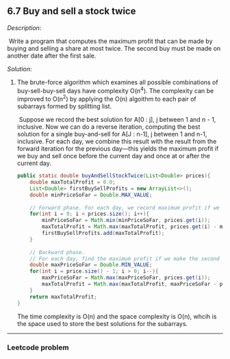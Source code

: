 ## 6.7 Buy and sell a stock twice

*Description*:

​		Write a program that computes the maximum profit that can be made by buying and selling a share at most twice. The second buy must be made on another date after the first sale.

*Solution*:

1. The brute-force algorithm which examines all possible combinations of buy-sell-buy-sell days have complexity O(n<sup>4</sup>). The complexity can be improved to O(n<sup>2</sup>) by applying the O(n) algoithm to each pair of subarrays formed by splitting list.

   ​	Suppose we record the best solution for A[0 : j], j between 1 and n - 1, inclusive. Now we can do a reverse iteration, computing the best solution for a single buy-and-sell for A[J : n-1], j between 1 and n-1, inclusive. For each day, we combine this result with the result from the forward iteration for the previous day—this yields the maximum profit if we buy and sell once before the current day and once at or after the current day.

   ```java
   public static double buyAndSellStockTwice(List<Double> prices){
       double maxTotalProfit = 0.0;
       List<Double> firstBuySellProfits = new ArrayList<>();
       double minPriceSoFar = Double.MAX_VALUE;
       
       // Forward phase. For each day, we record maximum profit if we sell on that day
       for(int i = 0; i < prices.size(); i++){
           minPriceSoFar = Math.min(minPriceSoFar, prices.get(i));
           maxTotalProfit = Math.max(maxTotalProfit, prices.get(i) - minPriceSoFar);
           firstBuySellProfits.add(maxTotalProfit);
       }
       
       // Backward phase. 
       // For each day, find the maximum profit if we make the second buy on that day
       double maxPriceSoFar = Double.MIN_VALUE;
       for(int i = price.size() - 1; i > 0; i--){
           maxPriceSoFar = Math.max(maxPriceSoFar, prices.get(i));
           maxTotalProfit = Math.max(maxTotalProfit, maxPriceSoFar - prices.get(i) + 							 firstBuySellProfits.get(i-1));
       }
       return maxTotalProfit;
   }
   ```

   The time complexity is O(n) and the space complexity is O(n), whcih is the space used to store the best solutions for the subarrays.

***

### Leetcode problem

